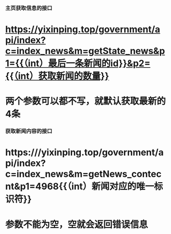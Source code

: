 ### 主页获取信息的接口
# https://yixinping.top/government/api/index?c=index_news&m=getState_news&p1={{（int）最后一条新闻的id}}&p2={{（int）获取新闻的数量}}
# 两个参数可以都不写，就默认获取最新的4条

### 获取新闻内容的接口
# https:///yixinping.top/government/api/index?c=index_news&m=getNews_contecnt&p1=4968{{（int）新闻对应的唯一标识符}}
# 参数不能为空，空就会返回错误信息